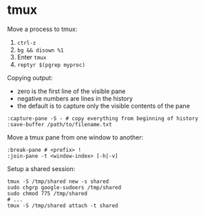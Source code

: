 # tmux

Move a process to tmux:

1. `ctrl-z`
2. `bg && disown %1`
3. Enter `tmux`
4. `reptyr $(pgrep myproc)`

Copying output:

* zero is the first line of the visible pane
* negative numbers are lines in the history
* the default is to capture only the visible contents of the pane

```
:capture-pane -S - # copy everything from beginning of history
:save-buffer /path/to/filename.txt
```

Move a tmux pane from one window to another:

```
:break-pane # <prefix> !
:join-pane -t <window-index> [-h|-v]
```

Setup a shared session:

```
tmux -S /tmp/shared new -s shared
sudo chgrp google-sudoers /tmp/shared
sudo chmod 775 /tmp/shared
# ...
tmux -S /tmp/shared attach -t shared
```